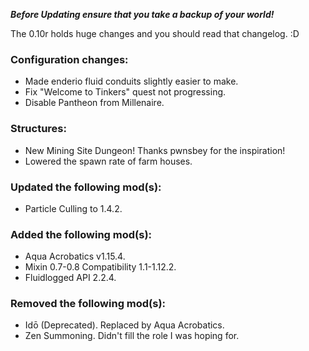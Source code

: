 ***Before Updating ensure that you take a backup of your world!***

The 0.10r holds huge changes and you should read that changelog. :D

### **__Configuration changes:__**
* Made enderio fluid conduits slightly easier to make.
* Fix "Welcome to Tinkers" quest not progressing.
* Disable Pantheon from Millenaire.

### **__Structures:__**
* New Mining Site Dungeon! Thanks pwnsbey for the inspiration!
* Lowered the spawn rate of farm houses.

### **__Updated the following mod(s):__**
* Particle Culling to 1.4.2.

### **__Added the following mod(s):__**
* Aqua Acrobatics v1.15.4.
* Mixin 0.7-0.8 Compatibility 1.1-1.12.2.
* Fluidlogged API 2.2.4.

### **__Removed the following mod(s):__**
* Idō (Deprecated). Replaced by Aqua Acrobatics.
* Zen Summoning. Didn't fill the role I was hoping for.
